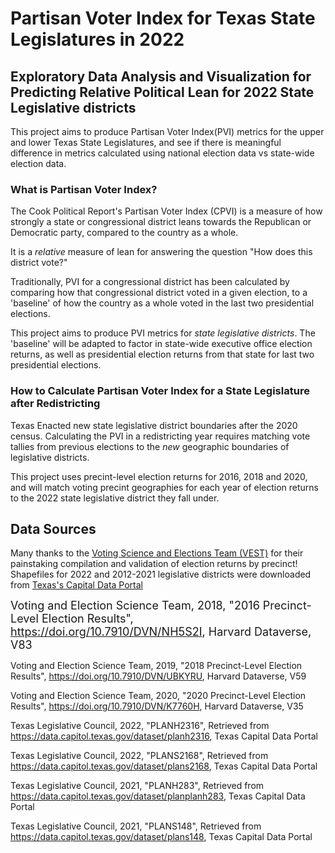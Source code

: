 # Partisan Voter Index for Texas State Legislatures in 2022
## Exploratory Data Analysis and Visualization for Predicting Relative Political Lean for 2022 State Legislative districts

This project aims to produce Partisan Voter Index(PVI) metrics for the upper and lower Texas State Legislatures, and see if there is meaningful difference in metrics calculated using national election data vs state-wide election data.

### What is Partisan Voter Index?

The Cook Political Report's Partisan Voter Index (CPVI) is a measure of how strongly a state or congressional district leans towards the Republican or Democratic party, compared to the country as a whole.

It is a *relative* measure of lean for answering the question "How does this district vote?"

Traditionally, PVI for a congressional district has been calculated by comparing how that congressional district voted in a given election, to a 'baseline' of how the country as a whole voted in the last two presidential elections.

This project aims to produce PVI metrics for *state legislative districts*. The 'baseline' will be adapted to factor in state-wide executive office election returns, as well as presidential election returns from that state for last two presidential elections.

### How to Calculate Partisan Voter Index for a State Legislature after Redistricting

Texas Enacted new state legislative district boundaries after the 2020 census.
Calculating the PVI in a redistricting year requires matching vote tallies from previous elections to the *new* geographic boundaries of legislative districts.

This project uses precint-level election returns for 2016, 2018 and 2020, and will match voting precint geographies for each year of election returns to the 2022 state legislative district they fall under.

## Data Sources

Many thanks to the [Voting Science and Elections Team (VEST)](https://dataverse.harvard.edu/dataverse/electionscience) for their painstaking compilation and validation of election returns by precinct! Shapefiles for 2022 and 2012-2021 legislative districts were downloaded from [Texas's Capital Data Portal](https://data.capitol.texas.gov/)


 <font size="4">Voting and Election Science Team, 2018, "2016 Precinct-Level Election Results", https://doi.org/10.7910/DVN/NH5S2I, Harvard Dataverse, V83 </font>

Voting and Election Science Team, 2019, "2018 Precinct-Level Election Results", https://doi.org/10.7910/DVN/UBKYRU, Harvard Dataverse, V59

Voting and Election Science Team, 2020, "2020 Precinct-Level Election Results", https://doi.org/10.7910/DVN/K7760H, Harvard Dataverse, V35

Texas Legislative Council, 2022, "PLANH2316", Retrieved from https://data.capitol.texas.gov/dataset/planh2316, Texas Capital Data Portal

Texas Legislative Council, 2022, "PLANS2168", Retrieved from https://data.capitol.texas.gov/dataset/plans2168, Texas Capital Data Portal

Texas Legislative Council, 2021, "PLANH283", Retrieved from https://data.capitol.texas.gov/dataset/planplanh283, Texas Capital Data Portal

Texas Legislative Council, 2021, "PLANS148", Retrieved from https://data.capitol.texas.gov/dataset/plans148, Texas Capital Data Portal